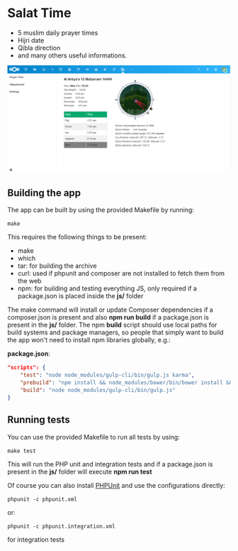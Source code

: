 # Salat Time
 * 5 muslim daily prayer times
 * Hijri date
 * Qibla direction 
 * and many others useful informations.

![](img/salattime.png)

## Building the app

The app can be built by using the provided Makefile by running:

    make

This requires the following things to be present:
* make
* which
* tar: for building the archive
* curl: used if phpunit and composer are not installed to fetch them from the web
* npm: for building and testing everything JS, only required if a package.json is placed inside the **js/** folder

The make command will install or update Composer dependencies if a composer.json is present and also **npm run build** if a package.json is present in the **js/** folder. The npm **build** script should use local paths for build systems and package managers, so people that simply want to build the app won't need to install npm libraries globally, e.g.:

**package.json**:
```json
"scripts": {
    "test": "node node_modules/gulp-cli/bin/gulp.js karma",
    "prebuild": "npm install && node_modules/bower/bin/bower install && node_modules/bower/bin/bower update",
    "build": "node node_modules/gulp-cli/bin/gulp.js"
}
```


## Running tests
You can use the provided Makefile to run all tests by using:

    make test

This will run the PHP unit and integration tests and if a package.json is present in the **js/** folder will execute **npm run test**

Of course you can also install [PHPUnit](http://phpunit.de/getting-started.html) and use the configurations directly:

    phpunit -c phpunit.xml

or:

    phpunit -c phpunit.integration.xml

for integration tests
